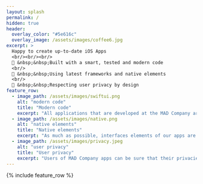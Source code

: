 ```yaml
---
layout: splash
permalink: /
hidden: true
header:
  overlay_color: "#5e616c"
  overlay_image: /assets/images/coffee6.jpg
excerpt: >
  Happy to create up-to-date iOS Apps
  <br/><br/><br/>
  📲 &nbsp;&nbsp;Built with a smart, tested and modern code
  <br/>
  🧬 &nbsp;&nbsp;Using latest frameworks and native elements
  <br/>
  🔐 &nbsp;&nbsp;Respecting user privacy by design
feature_row:
  - image_path: /assets/images/swiftui.png
    alt: "modern code"
    title: "Modern code"
    excerpt: "All applications that are developed at the MAD Company are made with a modern, smart and tested code."
  - image_path: /assets/images/native.png
    alt: "native elements"
    title: "Native elements"
    excerpt: "As much as possible, interfaces elements of our apps are natives (no custom, no hybrides, no *UX freestyle*)."
  - image_path: /assets/images/privacy.jpeg
    alt: "user privacy"
    title: "User privacy"
    excerpt: "Users of MAD Company apps can be sure that their privacies are respected by design."
---
```


{% include feature_row %}

<!-- 
btn_class: "btn--info"
btn_label: "Learn more" 
    url: "/docs/configuration/"
    url: "/docs/layouts/"
    url: "/docs/license/"

-->


<!-- actions:
    - label: "<i class='fas fa-download'></i> Install now"
      url: "/docs/quick-start-guide/" -->
